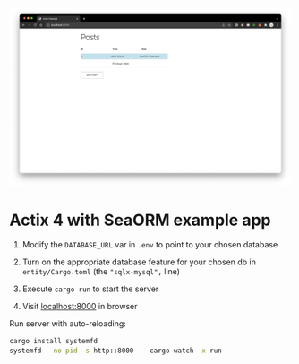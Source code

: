 ![screenshot](Screenshot.png)

# Actix 4 with SeaORM example app

1. Modify the `DATABASE_URL` var in `.env` to point to your chosen database

1. Turn on the appropriate database feature for your chosen db in `entity/Cargo.toml` (the `"sqlx-mysql",` line)

1. Execute `cargo run` to start the server

1. Visit [localhost:8000](http://localhost:8000) in browser

Run server with auto-reloading:

```bash
cargo install systemfd
systemfd --no-pid -s http::8000 -- cargo watch -x run
```
